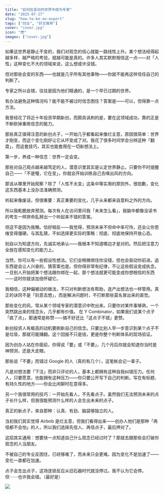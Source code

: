 ```yaml
---
title: "如何在变动的世界中成为专家"
date: "2025-07-27"
slug: "how-to-be-an-expert"
tags: ["创业", "好文推荐"]
cover: "cover.jpg"
icon: "😎"
images: ["cover.jpg"]
---
```

如果这世界是静止不变的，我们对观念的信心就能一路线性上升。某个想法经得起越多样、越严格的考验，就越可能是真的。许多人其实默默相信这一点——对「人性」这种变化不大的领域来说，这么想或许没错。



但对那些会变的东西——也就是几乎所有其他事物——你就不能再这样信任自己的判断了。



专家之所以会错，往往是因为他们精通的，是一个早已过期的世界。



有办法避免这种情况吗？能不能不被过时信念困住？答案是——可以，但得靠一点方法。



我曾经花了将近十年投资早期新创，而颇具讽刺的是，要在这领域成功，靠的正是不断砍掉重练信念的能力。



那些真正值得注意的新创点子，一开始几乎都看起来像烂主意，原因很简单：世界才刚变，而这个变化刚好让它从坏变成了对。我花了很多时间学会分辨这种「翻盘」，而这套技巧，其实也能套用在一切新想法上。



第一步，养成一种信念：世界一定会变。



那些对自己观点越来越笃定的人，潜意识里其实是认定世界静止。只要你不时提醒自己——「不是喔，它在变」，你就会开始训练自己去嗅出风的方向。



那该从哪里开始观察？除了「人性不太变」这条中等实用的原则外，很抱歉，变化这东西基本上没办法准确预测。



听起来像废话，但很重要：真正重要的变化，几乎从来都来自意料之外的方向。



所以我乾脆放弃预测。每次有人在访问里问我「未来怎么看」，我脑中都像没读书的考生一样拼命乱掰出一个听起来不错的答案。



但这不是因为我懒。恰好相反——我觉得，预测未来不但命中率可怜，还会让你思维变得僵硬。与其乱猜，不如选择更实际的策略：彻底、彻底地保持开放心态。



别自以为知道方向，先诚实地承认——我根本不知道哪边才是对的。然后把注意力全放在感知变化的能力上。



当然，你可以有一些假设性想法。它们会稍微绑住你没错，但也会驱动你前进。追东西是会让人兴奋的，猜答案也是。但你得非常有纪律，不让这些假设变成执念。
一旦别人开始把某个想法跟你绑在一起，那个想法就更可能变成你想相信的东西——这时你就该加倍怀疑它。



我相信，这种偏被动的做法，不只对判断想法有帮助，连产出想法也一样管用。真正的诀窍不是「刻意去想」，而是解决问题时，不打断那些莫名冒出来的直觉。



那些变化的风，常从某个领域专家的潜意识中吹出来。只要你对某件事够熟，一个突然跳出来的怪念头，几乎都有价值。
在 Y Combinator，如果我们说某个点子「疯了点」，那通常是称赞——搞不好还比「这点子不错」更赞。



新创投资人有极高的动机要刷新自己的信念。只要比别人早一步意识到某个点子不是垃圾，那就可能赚翻。这个回报不只是钱，更是你整个判断体系的现场验证。



因为创办人站在你面前，你得说「要」或「不要」，几个月后你就会知道你当时是神预测，还是大走眼。



那些说「不要」而错过 Google 的人（真的有几个），这笔帐会记一辈子。



凡是对想法要「下注」而非只评论的人，基本上都拥有这种自我纠错压力。任何人，只要愿意，也能拥有这种压力——你只要公开写下自己的判断。写在有标题、有持久性的地方——你会比闲聊时在意得多。



另一个我很常用的技巧：一开始先看人，不先看点子。虽然我们无法预测未来的点子长什么样，但我很能预测什么样的人会生出未来的点子。



真正的新点子，来自那种：认真、有劲、脑袋够独立的人。



当初我们其实觉得 Airbnb 是烂主意，但我们看得出来——创办人他们是那种「再怪都不会怕」的人，所以我们选择先信人、再信点子，最后押对了。



这招其实通用：想要快一点知道自己什么观念已经过时了？那就去跟那些会打破你观念的人当朋友。



不被自己的专业反困住，已经够难了，而未来只会更难。因为变化不是加速了——变化一直都在加速。



点子会生出点子，这场连锁反应从旧石器时代就没停过。我不认为它会停。
但⋯⋯也许我会错。（最好是）




![](https://prod-files-secure.s3.us-west-2.amazonaws.com/112d0858-5090-4d34-a606-b75eb8d65fd2/46476355-9cf3-4e99-9b7a-3531bc426380/1000202064.png?X-Amz-Algorithm=AWS4-HMAC-SHA256&X-Amz-Content-Sha256=UNSIGNED-PAYLOAD&X-Amz-Credential=ASIAZI2LB466Q2IOHP3L%2F20250926%2Fus-west-2%2Fs3%2Faws4_request&X-Amz-Date=20250926T073005Z&X-Amz-Expires=3600&X-Amz-Security-Token=IQoJb3JpZ2luX2VjEAAaCXVzLXdlc3QtMiJHMEUCIQDV4Uzw2NhE5a9X7PEpt0NVYqwMNL2UV9wSjwYkwoqGFQIgVyssxaMmacTJe%2FgZZhU9vselHj%2B1Nx9z6LLrC%2FRhCOkqiAQIiP%2F%2F%2F%2F%2F%2F%2F%2F%2F%2FARAAGgw2Mzc0MjMxODM4MDUiDHhqzsqGN515UFPqjyrcA8GN%2B5YD88Z8ROohq%2FL3qipdtyrX%2By0Xnt9yPXzbXsg54%2F7tXO%2FX0cHbJCsoqa3w6PwoITKNZ56z%2FhhA2NqFbWJVZUeql0YVc76KqicuANVba%2BN3wpC95xlGVrGY3aLokY0Vcj8zlZXztD6NfGiIIPNVgAiyC6PIadL9Qhz8r%2FGTAnFOCcXdIoiqtF3%2BpB0zZBbbMAvkXpc58Uy1fADFLPFXetyYiBJVKyGXz7%2BmGuNx%2B8ZppluJIpigqXbQEXEdASqN7YLfqaZl4%2FQU37o8ZhDvUBA64Cu8AOR6E54mnUgHfr9y%2B8aGOo5LerasEdaxhPD%2B%2F%2BtbVVv3wbp3UMNFYzDUiFPab2ztLCTwzIU5ETN1ZBwE4XxutIdj0mQRLzgvMyM2xQDdqkJIFYzEAjm2EVuwo4WdZHMOWpUdzrEzSPnLcKMxHfKDYxMK1QlSSKTx6G%2B9Q9vDTEok6PgDvthcBGKSemSYvTHf4dStypcDGL6sqnJLxRFWO2IgwcgnCmP1XLb%2Ffkxg1YWGzmoZGs4KUallM5evP6dBliYRdZtoYAd%2FQ7PuZdr3ewGLlMHOsfJxwjwP4KcQwiPU8wUGVTDVCZngxBEu7%2FsdDVUCPwMpfE1uo6Lu%2Bj8nBdDNbYMYMNb92MYGOqUBWold%2FN3EbIoI%2Fssi9EYBbK%2BenPWskUIbWVLGfcbGpB4Y3EwYOEta4uwijR6%2BbwxFDNkQIzrRtPUN0jw1nwUGUzhkfglkCN%2FrhDtpj%2FkRe2SuXz5WlhA98rw5ZkYUxwkdkQCGk56xC%2FnDb9XJiBne94uZ5KXOD7Zka11KP9Z%2FwDFbpNt%2FmDilxOPA4aqAQOVzB5b6TumI5wxVa%2BHyK7NWllD2S%2BX3&X-Amz-Signature=844f744c6b78b7e4e8ab879b867a9cd569d563451c412ecf5a104617ba542682&X-Amz-SignedHeaders=host&x-amz-checksum-mode=ENABLED&x-id=GetObject)

